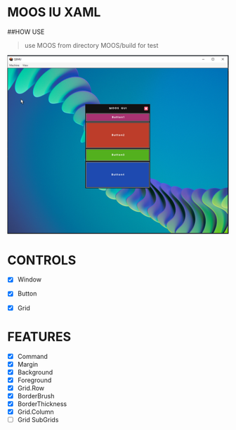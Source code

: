 # MOOS IU XAML

##HOW USE
>use MOOS from directory MOOS/build for test

![Main](images/screen1.png)

# CONTROLS
- [x] Window
- [x] Button
- [x] Grid


# FEATURES
- [x] Command
- [x] Margin
- [x] Background
- [x] Foreground
- [x] Grid.Row
- [x] BorderBrush
- [x] BorderThickness
- [x] Grid.Column
- [ ] Grid SubGrids
